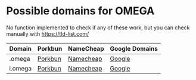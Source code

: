 # Possible domains for OMEGA

No function implemented to check if any of these work, but you can check manually with https://tld-list.com/

| Domain | Porkbun | NameCheap | Google Domains |
|---|---|---|---|
| .omega | [Porkbun](https://porkbun.com/checkout/search?prb=e814663da1&tlds=&idnLanguage=&search=search&q=.omega) | [Namecheap](https://www.namecheap.com/domains/registration/results/?domain=.omega) | [Google](https://domains.google.com/registrar/search?searchTerm=.omega) |
| i.omega | [Porkbun](https://porkbun.com/checkout/search?prb=e814663da1&tlds=&idnLanguage=&search=search&q=i.omega) | [Namecheap](https://www.namecheap.com/domains/registration/results/?domain=i.omega) | [Google](https://domains.google.com/registrar/search?searchTerm=i.omega) |
